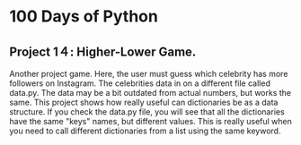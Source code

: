 # 100 Days of Python
## Project 1４: Higher-Lower Game.

Another project game. Here, the user must guess which celebrity has more followers on Instagram. The celebrities data in on a different file called data.py. The data may be a bit outdated from actual numbers, but works the same. This project shows how really useful can dictionaries be as a data structure. If you check the data.py file, you will see that all the dictionaries have the same "keys" names, but different values. This is really useful when you need to call different dictionaries from a list using the same keyword.

